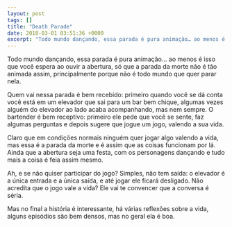 ```yaml
---
layout: post
tags: []
title: "Death Parade"
date: 2018-03-01 03:51:36 +0000
excerpt: "Todo mundo dançando, essa parada é pura animação… ao menos é isso que você espera ao ouvir a abertura, só que a parada da morte não é tão..."
---
```


Todo mundo dançando, essa parada é pura animação… ao menos é isso que você espera ao ouvir a abertura, só que a parada da morte não é tão animada assim, principalmente porque não é todo mundo que quer parar nela.

Quem vai nessa parada é bem recebido: primeiro quando você se dá conta você está em um elevador que sai para um bar bem chique, algumas vezes alguém do elevador ao lado acaba acompanhando, mas nem sempre. O bartender é bem receptivo: primeiro ele pede que você se sente, faz algumas perguntas e depois sugere que jogue um jogo, valendo a sua vida.

Claro que em condições normais ninguém quer jogar algo valendo a vida, mas essa é a parada da morte e é assim que as coisas funcionam por lá. Ainda que a abertura seja uma festa, com os personagens dançando e tudo mais a coisa é feia assim mesmo.

Ah, e se não quiser participar do jogo? Simples, não tem saída: o elevador é a única entrada e a única saída, e até jogar ele ficará desligado. Não acredita que o jogo vale a vida? Ele vai te convencer que a conversa é séria.

Mas no final a história é interessante, há várias reflexões sobre a vida, alguns episódios são bem densos, mas no geral ela é boa.